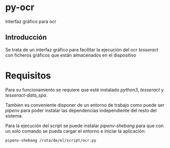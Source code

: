 # py-ocr
Interfaz gráfico para ocr

## Introducción
Se trata de un interfaz gráfico para facilitar la ejecución del ocr _tesseract_ con ficheros gráficos que están almacenados en el dispositivo

# Requisitos
Para su funcionamiento se requiere que esté instalado _python3_, _tesseract_ y _tesseract-data_spa_.

Tambien es conveniente disponer de un entorno de trabajo como puede ser _pipenv_ para poder instalar las dependencias independiente del resto del sistema.

Para la ejecución del script se puede instalar _pipenv-shebang_ para que con un solo comando se pueda cargar el entorno e iniciar la aplicación:

<code>pipenv-shebang /ruta/de/el/script/ocr.py</code>
